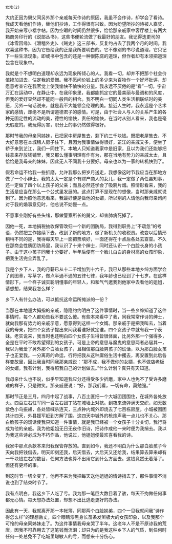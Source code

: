     女难(2) 

   大约正因为舅父同另外那个亲戚每天作诗的原因，我虽不会作诗，却学会了看诗。我成天看他们作诗，替他们抄诗，工作得很有兴致。因为盼望所抄的诗被人嘉奖，我开始来写小楷字帖。因为空暇的时间仍然很多，恰恰那亲戚家中客厅楼上有两大箱商务印行的《说部丛书》，这些书便轮流做了我最好的朋友。我记得迭更司的《冰雪因缘》、《滑稽外史》、《贼史》这三部书，反复约占去了我两个月的时间。我欢喜这种书，因为它告给我的正是我所要明白的。它不像别的书尽说道理，它只记下一些生活现象。即或书中包含的还是一种很陈腐的道理，但作者却有本领把道理包含在现象中。

   我就是个不想明白道理却永远为现象所倾心的人。我看一切，却并不把那个社会价值掺加进去，估定我的爱憎。我不愿问价钱上的多少来为百物作一个好坏批评，却愿意考查它在我官觉上使我愉快不愉快的分量。我永远不厌倦的是“看”一切。宇宙万汇在运动中，在静止中，在我印象里，我都能抓定它的最美丽与最调和的风度，但我的爱好显然却不能同一般目的相合。我不明白一切同人类生活相联结时的美恶，另外一句话说来，就是我不大能领会伦理的美。接近人生时，我永远是个艺术家的感情，却绝不是所谓道德君子的感情。可是，由于社会人与人的关系产生的各种无固定性的流动的美，德性的愉快，责任的愉快，在当时从别人看来，我也是毫无瑕疵的。我玩得厉害，职分上的事仍然做得极好。

   那时节我的母亲同姊妹，已把家中房屋售去，剩下约三千块钱。既把老屋售去，不大好意思在本城租人房子住下，且因为我事情做得很好，芷江的亲戚又多，便坐了轿子来到芷江，我们一同住下。本地人只知道我家中是旧家，且以为我们还能够把钱拿来存放钱铺里，我又那么懂事明理有作有为，那在当地有势力的亲戚太太，且恰恰是我母亲的妹妹，因此无人不同我十分要好。母亲也以为一家的转机快到了。

   假若命运不给我一些折磨，允许我那么把岁月送走，我想像这时节我应当在那地方做了一个小绅士，我的太太一定是个有财产商人的女儿，我一定做了两任县知事，还一定做了四个以上孩子的父亲；而且必然还学会了吸鸦片烟。照情形看来，我的生活是应当在那么一个公式里发展的。这点打算不是现在的想像，当时那亲戚就说到了。因为照他意思看来，我最好便是做他的女婿，所以别的人请他向我母亲询问对于我的婚事意见时，他总说不妨慢一点。

   不意事业刚好有些头绪，那做警察所长的舅父，却害肺病死掉了。

   因他一死，本地捐税抽收保管改归一个新的团防局，我得到职务上“不疏忽”的考语，仍然把工作接续下去，改到了新的地方，做了新机关的收税员。改变以后情形稍稍不同的是，我得每天早上一面把票填好，一面还得在十点后各处去查查。不久在那商会性质团防局里，我认识了十来个绅士，同时还认识一个白脸长身的小孩子。由于这小孩子同我十分要好，半年后便有一个脸儿白白的身材高的女孩印象，把我生活完全弄乱了。

   我是个乡下人，我的月薪已从十二千增加到十六千，我已从那些本地乡绅方面学会了刻图章，写草字，做点半通不通的五律七律，我年龄也已经到了十七岁。在这样情形下，一个样子诚实聪明懂事的年轻人，和和气气邀我到他家中去看他的姐姐，请想想，结果我怎么样？

   乡下人有什么办法，可以抵抗这命运所摊派的一份？

   当那在本地翘大拇指的亲戚，隐隐约约明白了这件事情时，当一些乡绅知道了这件事情时，每个人都劝告我不要这么傻。有些本来看中了我，同我常常作诗的绅士，就向我那有势力的亲戚示意，愿意得到这样一个女婿。那亲戚于是把我叫去，当着我的母亲，把四个女孩子提出来问我看谁好就定谁。四个女孩子中就有我一个表妹。老实说来，我当时也还明白四个女孩子生得皆很体面，比另外那一个强得多，全是在平时不敢希望得到的女孩子。可是上帝的意思与魔鬼的意思两者必居其一，我以为我爱了另外那个白脸女孩子，且相信那白脸男孩子的谎话，以为那白脸女孩子也正爱我。一分离奇的命运，行将把我从这种庸俗生活中攫去，再安置到此后各样变故里，因此我当时同我那亲戚说：“那不成，我不做你的女婿，也不做店老板的女婿。我有计划，我得照我自己的计划做去。”什么计划？真只有天知道。

   我母亲什么也不说，似乎早知道我应分还得受多少折磨，家中人也免不了受许多磨难的样子，只是微笑。那亲戚便说：“好，那我们看，一切有命，莫勉强。”

   那时节正是三月，四月中起了战事，八百土匪把一个大城团团围住，在城外各处放火。四百左右驻军同一百左右团丁站在城墙上对抗。到夜来流弹满天交织，如无数紫色小鸟振翅，各处皆喊杀连天，三点钟内城外即烧去了七百栋房屋。小城被围困共计四天，外县援军赶到方解了围。这四天中城外的枪炮声我一点儿也不关心，那白脸孩子的谎话使我只知道一件事情，就是我已经被一个女孩子十分关切，我行将成为他的亲戚。我为他姐姐无日无夜作旧诗，把诗作成他一来时便为我捎去。我以为我这些诗必成为不朽作品，他说过，他姐姐便最欢喜看我的诗。

   我家中那点余款本来归我保管存放的。直到如今，我还不明白为什么那白脸孩子今天向我把钱借去，明天即刻还我，后天借去，大后天又还给我，结果算去算来却有一千块钱左右的数目，任何方法也算不出用它到什么方面去。这钱竟然无着落了。但还有更坏的事。

   到这时节一切全变了，他再不来为我把每天送他姐姐的情诗捎去了，那件事情不消说也到了结束时节了。

   我有点明白，我这乡下人吃了亏。我为那一笔巨大数目着了骇，每天不拘做任何事都无心情。每天想办法处置，却想不出比逃走更好的办法。

   因此有一天，我就离开那一本帐簿，同那两个白脸姊弟，四个一见我就问我“诗作得怎么样”的理想岳丈，四个眼睛漆黑身长苗条发辫极大的女孩印象，以及我那个可怜的母亲同姊妹走了。为这件事情我母亲哭了半年。这老年人不是不原谅我的荒唐，因我不可靠用去了这笔钱而流泪；却只为的是我这种乡下人的气质，到任何时任何一处总免不了吃城里聪敏人的亏，而想来十分伤心。

